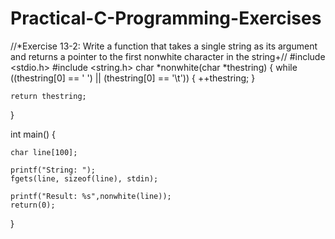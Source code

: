 # Practical-C-Programming-Exercises
//*Exercise 13-2: Write a function that takes a single string as its argument and returns a pointer to the first nonwhite character in the string+//
#include <stdio.h>
#include <string.h>
char *nonwhite(char *thestring) {
	while ((thestring[0] == ' ') || (thestring[0] == '\t')) {
		++thestring;
	}

	return thestring;
}

int main() {

	char line[100];

	printf("String: ");
	fgets(line, sizeof(line), stdin);

	printf("Result: %s",nonwhite(line));
	return(0);
}
